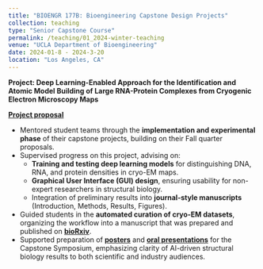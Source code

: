 ```yaml
---
title: "BIOENGR 177B: Bioengineering Capstone Design Projects"
collection: teaching
type: "Senior Capstone Course"
permalink: /teaching/01_2024-winter-teaching
venue: "UCLA Department of Bioengineering"
date: 2024-01-8 - 2024-3-20
location: "Los Angeles, CA"
---
```


**Project: Deep Learning-Enabled Approach for the Identification and Atomic Model Building of Large RNA-Protein Complexes from Cryogenic Electron Microscopy Maps**

**[Project proposal](/files/Project_2023-2024.pdf)**

- Mentored student teams through the **implementation and experimental phase** of their capstone projects, building on their Fall quarter proposals.  
- Supervised progress on this project, advising on:  
  - **Training and testing deep learning models** for distinguishing DNA, RNA, and protein densities in cryo-EM maps.  
  - **Graphical User Interface (GUI) design**, ensuring usability for non-expert researchers in structural biology.  
  - Integration of preliminary results into **journal-style manuscripts** (Introduction, Methods, Results, Figures).  
- Guided students in the **automated curation of cryo-EM datasets**, organizing the workflow into a manuscript that was prepared and published on [**bioRxiv**](https://doi.org/10.1101/2025.09.09.675185).  
- Supported preparation of **[posters](/files/Final_poster_2024_winter.pdf)** and **[oral presentations](https://docs.google.com/presentation/d/1ljmwfj5BKin_IFQjOL7XL-tkaiSIHXBs?rtpof=true&usp=drive_fs)** for the Capstone Symposium, emphasizing clarity of AI-driven structural biology results to both scientific and industry audiences.


